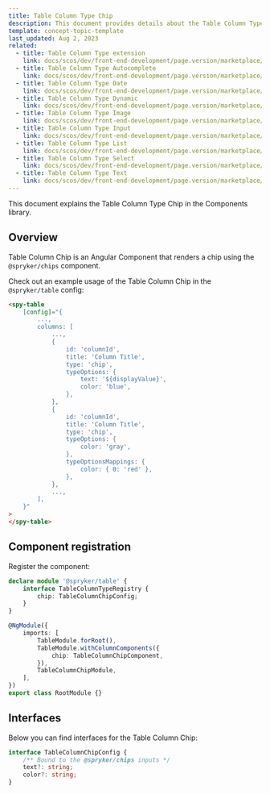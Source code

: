 ```yaml
---
title: Table Column Type Chip
description: This document provides details about the Table Column Type Chip in the Components Library.
template: concept-topic-template
last_updated: Aug 2, 2023
related:
  - title: Table Column Type extension
    link: docs/scos/dev/front-end-development/page.version/marketplace/table-design/table-column-type-extension/table-column-type-extension.html
  - title: Table Column Type Autocomplete
    link: docs/scos/dev/front-end-development/page.version/marketplace/table-design/table-column-type-extension/table-column-type-autocomplete.html
  - title: Table Column Type Date
    link: docs/scos/dev/front-end-development/page.version/marketplace/table-design/table-column-type-extension/table-column-type-date.html
  - title: Table Column Type Dynamic
    link: docs/scos/dev/front-end-development/page.version/marketplace/table-design/table-column-type-extension/table-column-type-dynamic.html
  - title: Table Column Type Image
    link: docs/scos/dev/front-end-development/page.version/marketplace/table-design/table-column-type-extension/table-column-type-image.html
  - title: Table Column Type Input
    link: docs/scos/dev/front-end-development/page.version/marketplace/table-design/table-column-type-extension/table-column-type-input.html
  - title: Table Column Type List
    link: docs/scos/dev/front-end-development/page.version/marketplace/table-design/table-column-type-extension/table-column-type-list.html
  - title: Table Column Type Select
    link: docs/scos/dev/front-end-development/page.version/marketplace/table-design/table-column-type-extension/table-column-type-select.html
  - title: Table Column Type Text
    link: docs/scos/dev/front-end-development/page.version/marketplace/table-design/table-column-type-extension/table-column-type-text.html
---
```


This document explains the Table Column Type Chip in the Components library.

## Overview

Table Column Chip is an Angular Component that renders a chip using the `@spryker/chips` component.

Check out an example usage of the Table Column Chip in the `@spryker/table` config:

```html
<spy-table
    [config]="{
        ...,
        columns: [
            ...,
            {
                id: 'columnId',
                title: 'Column Title',
                type: 'chip',
                typeOptions: {
                    text: '${displayValue}',
                    color: 'blue',
                },
            },
            {
                id: 'columnId',
                title: 'Column Title',
                type: 'chip',
                typeOptions: {
                    color: 'gray',
                },
                typeOptionsMappings: {
                    color: { 0: 'red' },
                },
            },
            ...,
        ],
    }"
>
</spy-table>
```

## Component registration

Register the component:

```ts
declare module '@spryker/table' {
    interface TableColumnTypeRegistry {
        chip: TableColumnChipConfig;
    }
}

@NgModule({
    imports: [
        TableModule.forRoot(),
        TableModule.withColumnComponents({
            chip: TableColumnChipComponent,
        }),
        TableColumnChipModule,
    ],
})
export class RootModule {}
```

## Interfaces

Below you can find interfaces for the Table Column Chip:

```ts
interface TableColumnChipConfig {
    /** Bound to the @spryker/chips inputs */
    text?: string;
    color?: string;
}
```

